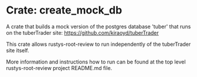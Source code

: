 # Crate: create_mock_db

A crate that builds a mock version of the postgres database 'tuber' that runs on the tuberTrader site:
https://github.com/kiraoyd/tuberTrader

This crate allows rustys-root-review to run independently of the tuberTrader site itself.

More information and instructions how to run can be found at the top level rustys-root-review project README.md file.
